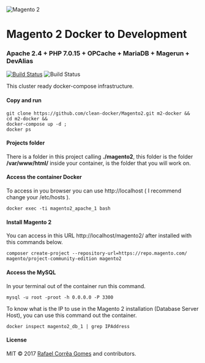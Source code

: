 ![Magento 2](https://cdn.rawgit.com/rafaelstz/magento2-snippets-visualstudio/master/images/icon.png)

#  Magento 2 Docker to Development

### Apache 2.4 + PHP 7.0.15 + OPCache + MariaDB + Magerun + DevAlias

[![Build Status](https://travis-ci.org/clean-docker/Magento2.svg?branch=master)](https://travis-ci.org/clean-docker/Magento2)
![Build Status](https://images.microbadger.com/badges/image/rafaelcgstz/magento2.svg)

This cluster ready docker-compose infrastructure.

#### Copy and run

```
git clone https://github.com/clean-docker/Magento2.git m2-docker &&
cd m2-docker &&
docker-compose up -d ;
docker ps
```

#### Projects folder

There is a folder in this project calling **./magento2**, this folder is the folder **/var/www/html/** inside your container, is the folder that you will work on.

#### Access the container Docker

To access in you browser you can use http://localhost ( I recommend change your /etc/hosts ).

```
docker exec -ti magento2_apache_1 bash
```

#### Install Magento 2

You can access in this URL http://localhost/magento2/ after installed with this commands below.

```
composer create-project --repository-url=https://repo.magento.com/ magento/project-community-edition magento2
```

#### Access the MySQL

In your terminal out of the container run this command.

```
mysql -u root -proot -h 0.0.0.0 -P 3300
```

To know what is the IP to use in the Magento 2 installation (Database Server Host), you can use this command out the container.

```
docker inspect magento2_db_1 | grep IPAddress
```

#### License

MIT © 2017 [Rafael Corrêa Gomes](https://github.com/rafaelstz/) and contributors.
